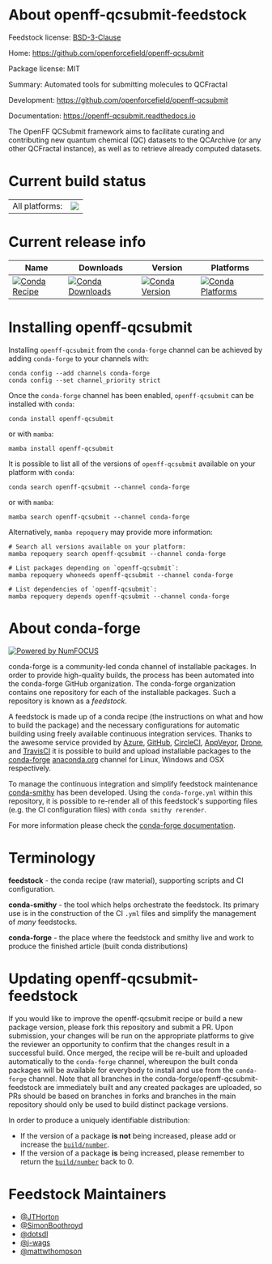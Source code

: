 About openff-qcsubmit-feedstock
===============================

Feedstock license: [BSD-3-Clause](https://github.com/conda-forge/openff-qcsubmit-feedstock/blob/main/LICENSE.txt)

Home: https://github.com/openforcefield/openff-qcsubmit

Package license: MIT

Summary: Automated tools for submitting molecules to QCFractal

Development: https://github.com/openforcefield/openff-qcsubmit

Documentation: https://openff-qcsubmit.readthedocs.io

The OpenFF QCSubmit framework aims to facilitate curating and contributing
new quantum chemical (QC) datasets to the QCArchive (or any other QCFractal instance),
as well as to retrieve already computed datasets.


Current build status
====================


<table><tr><td>All platforms:</td>
    <td>
      <a href="https://dev.azure.com/conda-forge/feedstock-builds/_build/latest?definitionId=13282&branchName=main">
        <img src="https://dev.azure.com/conda-forge/feedstock-builds/_apis/build/status/openff-qcsubmit-feedstock?branchName=main">
      </a>
    </td>
  </tr>
</table>

Current release info
====================

| Name | Downloads | Version | Platforms |
| --- | --- | --- | --- |
| [![Conda Recipe](https://img.shields.io/badge/recipe-openff--qcsubmit-green.svg)](https://anaconda.org/conda-forge/openff-qcsubmit) | [![Conda Downloads](https://img.shields.io/conda/dn/conda-forge/openff-qcsubmit.svg)](https://anaconda.org/conda-forge/openff-qcsubmit) | [![Conda Version](https://img.shields.io/conda/vn/conda-forge/openff-qcsubmit.svg)](https://anaconda.org/conda-forge/openff-qcsubmit) | [![Conda Platforms](https://img.shields.io/conda/pn/conda-forge/openff-qcsubmit.svg)](https://anaconda.org/conda-forge/openff-qcsubmit) |

Installing openff-qcsubmit
==========================

Installing `openff-qcsubmit` from the `conda-forge` channel can be achieved by adding `conda-forge` to your channels with:

```
conda config --add channels conda-forge
conda config --set channel_priority strict
```

Once the `conda-forge` channel has been enabled, `openff-qcsubmit` can be installed with `conda`:

```
conda install openff-qcsubmit
```

or with `mamba`:

```
mamba install openff-qcsubmit
```

It is possible to list all of the versions of `openff-qcsubmit` available on your platform with `conda`:

```
conda search openff-qcsubmit --channel conda-forge
```

or with `mamba`:

```
mamba search openff-qcsubmit --channel conda-forge
```

Alternatively, `mamba repoquery` may provide more information:

```
# Search all versions available on your platform:
mamba repoquery search openff-qcsubmit --channel conda-forge

# List packages depending on `openff-qcsubmit`:
mamba repoquery whoneeds openff-qcsubmit --channel conda-forge

# List dependencies of `openff-qcsubmit`:
mamba repoquery depends openff-qcsubmit --channel conda-forge
```


About conda-forge
=================

[![Powered by
NumFOCUS](https://img.shields.io/badge/powered%20by-NumFOCUS-orange.svg?style=flat&colorA=E1523D&colorB=007D8A)](https://numfocus.org)

conda-forge is a community-led conda channel of installable packages.
In order to provide high-quality builds, the process has been automated into the
conda-forge GitHub organization. The conda-forge organization contains one repository
for each of the installable packages. Such a repository is known as a *feedstock*.

A feedstock is made up of a conda recipe (the instructions on what and how to build
the package) and the necessary configurations for automatic building using freely
available continuous integration services. Thanks to the awesome service provided by
[Azure](https://azure.microsoft.com/en-us/services/devops/), [GitHub](https://github.com/),
[CircleCI](https://circleci.com/), [AppVeyor](https://www.appveyor.com/),
[Drone](https://cloud.drone.io/welcome), and [TravisCI](https://travis-ci.com/)
it is possible to build and upload installable packages to the
[conda-forge](https://anaconda.org/conda-forge) [anaconda.org](https://anaconda.org/)
channel for Linux, Windows and OSX respectively.

To manage the continuous integration and simplify feedstock maintenance
[conda-smithy](https://github.com/conda-forge/conda-smithy) has been developed.
Using the ``conda-forge.yml`` within this repository, it is possible to re-render all of
this feedstock's supporting files (e.g. the CI configuration files) with ``conda smithy rerender``.

For more information please check the [conda-forge documentation](https://conda-forge.org/docs/).

Terminology
===========

**feedstock** - the conda recipe (raw material), supporting scripts and CI configuration.

**conda-smithy** - the tool which helps orchestrate the feedstock.
                   Its primary use is in the construction of the CI ``.yml`` files
                   and simplify the management of *many* feedstocks.

**conda-forge** - the place where the feedstock and smithy live and work to
                  produce the finished article (built conda distributions)


Updating openff-qcsubmit-feedstock
==================================

If you would like to improve the openff-qcsubmit recipe or build a new
package version, please fork this repository and submit a PR. Upon submission,
your changes will be run on the appropriate platforms to give the reviewer an
opportunity to confirm that the changes result in a successful build. Once
merged, the recipe will be re-built and uploaded automatically to the
`conda-forge` channel, whereupon the built conda packages will be available for
everybody to install and use from the `conda-forge` channel.
Note that all branches in the conda-forge/openff-qcsubmit-feedstock are
immediately built and any created packages are uploaded, so PRs should be based
on branches in forks and branches in the main repository should only be used to
build distinct package versions.

In order to produce a uniquely identifiable distribution:
 * If the version of a package **is not** being increased, please add or increase
   the [``build/number``](https://docs.conda.io/projects/conda-build/en/latest/resources/define-metadata.html#build-number-and-string).
 * If the version of a package **is** being increased, please remember to return
   the [``build/number``](https://docs.conda.io/projects/conda-build/en/latest/resources/define-metadata.html#build-number-and-string)
   back to 0.

Feedstock Maintainers
=====================

* [@JTHorton](https://github.com/JTHorton/)
* [@SimonBoothroyd](https://github.com/SimonBoothroyd/)
* [@dotsdl](https://github.com/dotsdl/)
* [@j-wags](https://github.com/j-wags/)
* [@mattwthompson](https://github.com/mattwthompson/)

